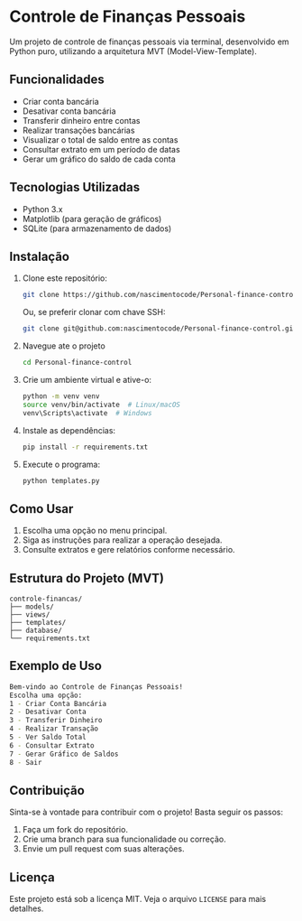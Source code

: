 # Controle de Finanças Pessoais

Um projeto de controle de finanças pessoais via terminal, desenvolvido em Python puro, utilizando a arquitetura MVT (Model-View-Template).

## Funcionalidades

- Criar conta bancária
- Desativar conta bancária
- Transferir dinheiro entre contas
- Realizar transações bancárias
- Visualizar o total de saldo entre as contas
- Consultar extrato em um período de datas
- Gerar um gráfico do saldo de cada conta

## Tecnologias Utilizadas

- Python 3.x
- Matplotlib (para geração de gráficos)
- SQLite (para armazenamento de dados)

## Instalação

1. Clone este repositório:
   ```sh
   git clone https://github.com/nascimentocode/Personal-finance-control.git
   ```
   Ou, se preferir clonar com chave SSH:
   ```sh
   git clone git@github.com:nascimentocode/Personal-finance-control.git
   ```
2. Navegue ate o projeto
   ```sh
   cd Personal-finance-control
   ```
3. Crie um ambiente virtual e ative-o:
   ```sh
   python -m venv venv
   source venv/bin/activate  # Linux/macOS
   venv\Scripts\activate  # Windows
   ```
4. Instale as dependências:
   ```sh
   pip install -r requirements.txt
   ```
5. Execute o programa:
   ```sh
   python templates.py
   ```

## Como Usar

1. Escolha uma opção no menu principal.
2. Siga as instruções para realizar a operação desejada.
3. Consulte extratos e gere relatórios conforme necessário.

## Estrutura do Projeto (MVT)

```
controle-financas/
├── models/     
├── views/  
├── templates/
├── database/
└── requirements.txt
```

## Exemplo de Uso

```sh
Bem-vindo ao Controle de Finanças Pessoais!
Escolha uma opção:
1 - Criar Conta Bancária
2 - Desativar Conta
3 - Transferir Dinheiro
4 - Realizar Transação
5 - Ver Saldo Total
6 - Consultar Extrato
7 - Gerar Gráfico de Saldos
8 - Sair
```

## Contribuição

Sinta-se à vontade para contribuir com o projeto! Basta seguir os passos:

1. Faça um fork do repositório.
2. Crie uma branch para sua funcionalidade ou correção.
3. Envie um pull request com suas alterações.

## Licença

Este projeto está sob a licença MIT. Veja o arquivo `LICENSE` para mais detalhes.
